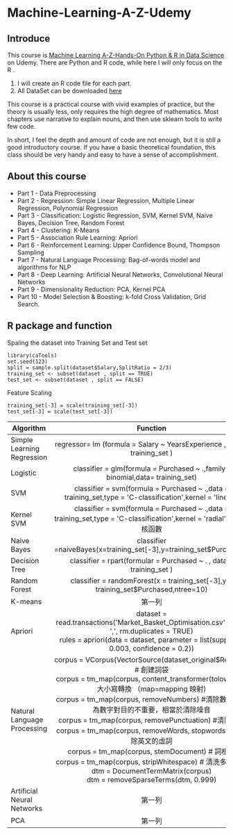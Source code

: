 # Machine-Learning-A-Z-Udemy

 ## Introduce

This course is [Machine Learning A-Z-Hands-On Python & R in Data Science](https://www.udemy.com/machinelearningchinese/) on Udemy. 
 There are Python and R code, while here I will only focus on the R .

1. I will create an R code file for each part. 
2. All DataSet can be downloaded [here](https://www.superdatascience.com/pages/%E4%B8%8B%E8%BD%BD%E6%95%B0%E6%8D%AE%E9%9B%86)

This course is a practical course with vivid examples of practice, but the theory is usually less, 
only requires the high degree of mathematics. 
Most chapters use narrative to explain nouns, and then use sklearn tools to write  few code. 
 

In short, I feel the depth and amount of code are not enough, but it is still a good introductory course. 
If you have a basic theoretical foundation, 
this class should be very handy and easy to have a sense of accomplishment.


## About this course
- Part 1 - Data Preprocessing
- Part 2 - Regression: Simple Linear Regression, Multiple Linear Regression, Polynomial Regression
- Part 3 - Classification: Logistic Regression, SVM, Kernel SVM, Naive Bayes, Decision Tree, Random Forest
- Part 4 - Clustering: K-Means
- Part 5 - Association Rule Learning: Apriori
- Part 6 - Reinforcement Learning: Upper Confidence Bound, Thompson Sampling
- Part 7 - Natural Language Processing: Bag-of-words model and algorithms for NLP
- Part 8 - Deep Learning: Artificial Neural Networks, Convolutional Neural Networks
- Part 9 - Dimensionality Reduction: PCA, Kernel PCA
- Part 10 - Model Selection & Boosting: k-fold Cross Validation, Grid Search.
 
## R package and function

Spaling the dataset into Training Set and Test set
```
library(caTools)	
set.seed(123) 
split = sample.split(dataset$Salary,SplitRatio = 2/3)	
training_set <- subset(dataset , split == TRUE)
test_set <- subset(dataset , split == FALSE)
```
Feature Scaling
```
training_set[-3] = scale(training_set[-3])
test_set[-3] = scale(test_set[-3])
```

Algorithm     | Function     | Packages     | 3    |4       |5
 -------- | :-----------:  | :-----------: | :-----------:  | :-----------:  | :-----------:  
Simple Learning Regression    |regressor= lm (formula = Salary ~ YearsExperience ,	data = training_set )     | 第二列    | 3    |4       |5   
Logistic    | classifier = glm(formula = Purchased ~ .,family= binomial,data= training_set)    | 第二列    | 3    |4       |5
SVM    | classifier = svm(formula = Purchased ~ .,data = training_set,type = 'C-classification',kernel = 'linear')   | library(e1071)    | 3    |4       |5
Kernel SVM    | classifier = svm(formula = Purchased ~ .,data = training_set,type = 'C-classification',kernel = 'radial') #高斯核函數     | library(e1071)   | 3    |4       |5
Naive Bayes    | classifier =naiveBayes(x=training_set[-3],y=training_set$Purchased)     | library(e1071)    | 3    |4       |5
Decision Tree    | classifier = rpart(formular = Purchased ~ . , data = training_set	)    | library(rpart)    | 3    |4       |5
Random Forest    | classifier = randomForest(x = training_set[-3],y = training_set$Purchased,ntree=10)     | library(randomForest)   | 3    |4       |5
K-means    | 第一列     | 第二列    | 3    |4       |5
Apriori    | dataset = read.transactions('Market_Basket_Optimisation.csv', sep = ',', rm.duplicates = TRUE) <br> rules = apriori(data = dataset, parameter = list(support = 0.003, confidence = 0.2))   | library(arules)| 3    |4       |5
Natural Language Processing    | corpus = VCorpus(VectorSource(dataset_original$Review)) # 創建詞袋  <br> corpus = tm_map(corpus, content_transformer(tolower)) #大小寫轉換 （map=mapping 映射) <br> corpus = tm_map(corpus, removeNumbers) #清除數字，因為數字對目的不重要，相當於清除噪音 <br> corpus = tm_map(corpus, removePunctuation)  #清除標點 <br> corpus = tm_map(corpus, removeWords, stopwords()) #清除英文的虛詞 <br> corpus = tm_map(corpus, stemDocument) # 詞根化 <br> corpus = tm_map(corpus, stripWhitespace) # 清洗多餘空格 <br> dtm = DocumentTermMatrix(corpus) <br> dtm = removeSparseTerms(dtm, 0.999)| library(tm) <br> library(SnowballC) #清除英文的虛詞    | 3    |4       |5
Artificial Neural Networks   | 第一列     | 第二列    | 3    |4       |5
PCA  | 第一列     | 第二列    | 3    |4       |5
